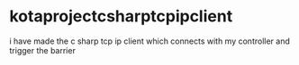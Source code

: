 # kotaprojectcsharptcpipclient
i have made the c sharp tcp ip client which connects with my controller and trigger the barrier
